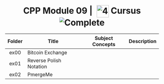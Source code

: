 <!--HEADER-->
<h1 align="center"> CPP Module 09 | 
  <picture>
  <source media="(prefers-color-scheme: dark)" srcset="https://cdn.simpleicons.org/42/white">
  <img alt="42" width=40 align="center" src="https://cdn.simpleicons.org/42/Black">
 </picture>
 Cursus 
  <img alt="Complete" src="https://raw.githubusercontent.com/Mqxx/GitHub-Markdown/main/blockquotes/badge/dark-theme/complete.svg">
</h1>
<!--FINISH HEADER-->

| Folder | Title | Subject Concepts | Description |
|:---:|---|:---:|:---:|
| ex00 | Bitcoin Exchange |  |  |
| ex01 | Reverse Polish Notation |  |  |
| ex02 | PmergeMe |  |  |
